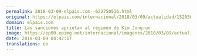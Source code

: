 ```yaml
---
permalink: 2018-03-09-elpais.com--622750516.html
original: https://elpais.com/internacional/2018/03/09/actualidad/1520567264_775903.html#?ref=rss&format=simple&link=link
domain: elpais.com
title: Las sanciones aprietan al régimen de Kim Jong-un
image: https://ep00.epimg.net/internacional/imagenes/2018/03/09/actualidad/1520567264_775903_1520567749_rrss_normal.jpg
date: 2018-03-09 04:42:17
translations: en
---
```


